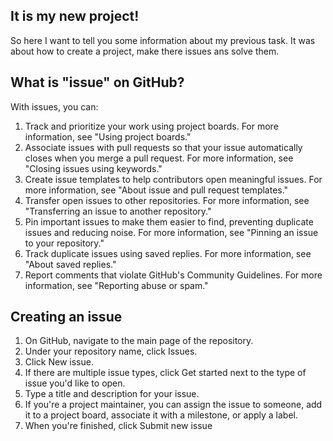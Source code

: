 ## It is my new project!

So here I want to tell you some information about my previous task. It was about how to create a project, make there issues ans solve them.

## What is "issue" on GitHub?

With issues, you can:

1. Track and prioritize your work using project boards. For more information, see "Using project boards."
2. Associate issues with pull requests so that your issue automatically closes when you merge a pull request. For more information, see "Closing issues using keywords."
3. Create issue templates to help contributors open meaningful issues. For more information, see "About issue and pull request templates."
4. Transfer open issues to other repositories. For more information, see "Transferring an issue to another repository."
5. Pin important issues to make them easier to find, preventing duplicate issues and reducing noise. For more information, see "Pinning an issue to your repository."
6. Track duplicate issues using saved replies. For more information, see "About saved replies."
7. Report comments that violate GitHub's Community Guidelines. For more information, see "Reporting abuse or spam."

## Creating an issue

1. On GitHub, navigate to the main page of the repository.
2. Under your repository name, click  Issues.
3. Click New issue.
4. If there are multiple issue types, click Get started next to the type of issue you'd like to open.
5. Type a title and description for your issue.
6. If you're a project maintainer, you can assign the issue to someone, add it to a project board, associate it with a milestone, or apply a label.
7. When you're finished, click Submit new issue
